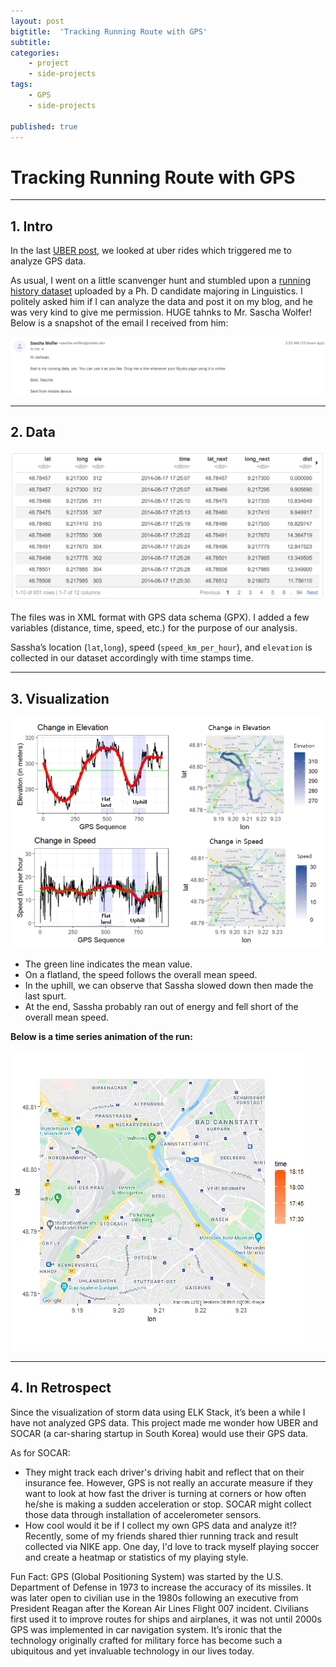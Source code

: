 ```yaml
---
layout: post
bigtitle:  'Tracking Running Route with GPS'
subtitle:   
categories:
    - project
    - side-projects
tags:
    - GPS
    - side-projects

published: true
---
```



# Tracking Running Route with GPS

---

## 1. Intro

In the last [UBER post](https://rpubs.com/Oleole/uber_user_analysis_en), we looked at uber rides which triggered me to analyze GPS data.

As usual, I went on a little scanvenger hunt and stumbled upon a [running history dataset](http://www.wolferonline.de/uploads/run.gpx) uploaded by a Ph. D candidate majoring in Linguistics. I politely asked him if I can analyze the data and post it on my blog, and he was very kind to give me permission. HUGE tahnks to Mr. Sascha Wolfer! Below is a snapshot of the email I received from him:


![0](/assets/img/project/GPS_Run/email_GPS.png)


---

## 2. Data



![1](/assets/img/project/GPS_Run/1.png)



The files was in XML format with GPS data schema (GPX). I added a few variables (distance, time, speed, etc.) for the purpose of our analysis.

Sassha’s location (`lat`,`long`), speed (`speed_km_per_hour`), and `elevation` is collected in our dataset accordingly with time stamps time.

---

## 3. Visualization



![2](/assets/img/project/GPS_Run/2.png)



- The green line indicates the mean value.
- On a flatland, the speed follows the overall mean speed.
- In the uphill, we can observe that Sassha slowed down then made the last spurt.
- At the end, Sassha probably ran out of energy and fell short of the overall mean speed.


**Below is a time series animation of the run:**



![3](/assets/img/project/GPS_Run/run_map_anim.GIF)



---

## 4. In Retrospect

Since the visualization of storm data using ELK Stack, it’s been a while I have not analyzed GPS data. This project made me wonder how UBER and SOCAR (a car-sharing startup in South Korea) would use their GPS data.

As for SOCAR:

- They might track each driver's driving habit and reflect that on their insurance fee. However, GPS is not really an accurate measure if they want to look at how fast the driver is turning at corners or how often he/she is making a sudden acceleration or stop. SOCAR might collect those data through installation of accelerometer sensors.
- How cool would it be if I collect my own GPS data and analyze it!? Recently, some of my friends shared thier running track and result collected via NIKE app. One day, I'd love to track myself playing soccer and create a heatmap or statistics of my playing style.


Fun Fact: GPS (Global Positioning System) was started by the U.S. Department of Defense in 1973 to increase the accuracy of its missiles. It was later open to civilian use in the 1980s following an executive from President Reagan after the Korean Air Lines Flight 007 incident. Civilians first used it to improve routes for ships and airplanes, it was not until 2000s GPS was implemented in car navigation system. It’s ironic that the technology originally crafted for military force has become such a ubiquitous and yet invaluable technology in our lives today.
